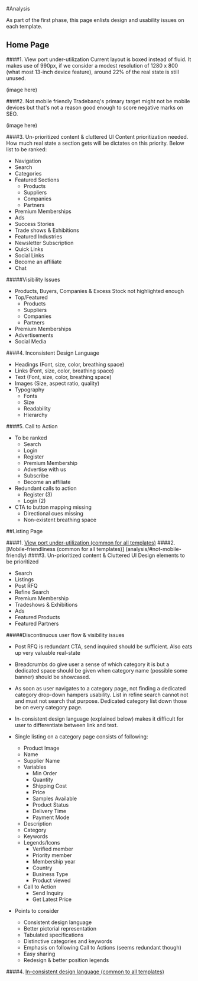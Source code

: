 #Analysis

As part of the first phase, this page enlists design and usability issues on each template.

## Home Page
	
####1. View port under-utilization
Current layout is boxed instead of fluid. It makes use of 990px, if we consider a modest resolution of 1280 x 800 (what most 13-inch device feature), around 22% of the real state is still unused.

(image here)

####2. Not mobile friendly
Tradebanq's primary target might not be mobile devices but that's not a reason good enough to score negative marks on SEO.

(image here)

####3. Un-prioritized content & cluttered UI
Content prioritization needed. How much real state a section gets will be dictates on this priority. Below list to be ranked:

- Navigation
- Search
- Categories
- Featured Sections
	- Products
	- Suppliers
	- Companies
	- Partners
- Premium Memberships
- Ads
- Success Stories
- Trade shows & Exhibitions
- Featured Industries
- Newsletter Subscription
- Quick Links
- Social Links
- Become an affiliate
- Chat

#####Visibility Issues
- Products, Buyers, Companies & Excess Stock not highlighted enough
- Top/Featured 
	- Products
	- Suppliers
	- Companies
	- Partners
- Premium Memberships
- Advertisements
- Social Media

####4. Inconsistent Design Language
- Headings (Font, size, color, breathing space)
- Links (Font, size, color, breathing space)
- Text (Font, size, color, breathing space)
- Images (Size, aspect ratio, quality)
- Typography
	- Fonts
	- Size
	- Readability
	- Hierarchy

####5. Call to Action
- To be ranked
	- Search
	- Login
	- Register
	- Premium Membership
	- Advertise with us
	- Subscribe
	- Become an affiliate
- Redundant calls to action
	- Register (3)
	- Login (2)
- CTA to button mapping missing
	- Directional cues missing
	- Non-existent breathing space 

##Listing Page

####1. [View port under-utilization (common for all templates)](analysis/#view-port-under-utilization)
####2. [Mobile-friendliness (common for all templates)] (analysis/#not-mobile-friendly)
####3. Un-prioritized content & Cluttered UI
Design elements to be prioritized

- Search
- Listings
- Post RFQ
- Refine Search
- Premium Membership
- Tradeshows & Exhibitions
- Ads
- Featured Products
- Featured Partners

#####Discontinuous user flow & visibility issues

- Post RFQ is redundant CTA, send inquired should be sufficient. Also eats up very valuable real-state

- Breadcrumbs do give user a sense of which category it is but a dedicated space should be given when category name (possible some banner) should be showcased.

- As soon as user navigates to a category page, not finding a dedicated category drop-down hampers usability. List in refine search cannot not and must not search that purpose. Dedicated category list down those be on every category page. 

- In-consistent design language (explained below) makes it difficult for user to differentiate between link and text.

- Single listing on a category page consists of following:
	- Product Image
	- Name
	- Supplier Name
	- Variables
		- Min Order
		- Quantity
		- Shipping Cost
		- Price
		- Samples Available
		- Product Status
		- Delivery Time
		- Payment Mode
	- Description
	- Category
	- Keywords
	- Legends/Icons
		- Verified member
		- Priority member
		- Membership year
		- Country
		- Business Type
		- Product viewed
	- Call to Action
		- Send Inquiry
		- Get Latest Price

- Points to consider
	- Consistent design language
	- Better pictorial representation
	- Tabulated specifications
	- Distinctive categories and keywords
	- Emphasis on following Call to Actions (seems redundant though)
	- Easy sharing
	- Redesign & better position legends

####4. [In-consistent design language (common to all templates)](analysis/#inconsistent-Design-Language)
